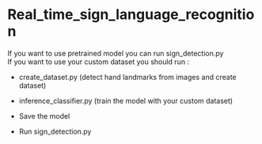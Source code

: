 # Real_time_sign_language_recognition

If you want to use pretrained model you can run sign_detection.py \
If you want to use your custom dataset you should run :

- create_dataset.py (detect hand landmarks from images and create dataset)

- inference_classifier.py (train the model with your custom dataset)

- Save the model 

- Run sign_detection.py
